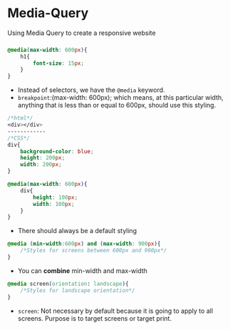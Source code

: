 # Media-Query
Using Media Query to create a responsive website

### 

```css
@media(max-width: 600px){
    h1{
        font-size: 15px;
    }
}
```

* Instead of selectors, we have the `@media` keyword.
* `breakpoint`:(max-width: 600px); which means, at this particular width, anything that is less than or equal to 600px, should use this styling.

```css
/*html*/
<div></div>
------------
/*CSS*/
div{
    background-color: blue;
    height: 200px;
    width: 200px;
}

@media(max-width: 600px){
    div{
        height: 100px;
        width: 100px;
    }
}
```

* There should always be a default styling

```css
@media (min-width:600px) and (max-width: 900px){
    /*Styles for screens between 600px and 900px*/
}
```

* You can **combine** min-width and max-width

```css
@media screen(orientation: landscape){
    /*Styles for landscape orientation*/
}
```

* `screen`: Not necessary by default because it is going to apply to all screens. Purpose is to target screens or target print.
